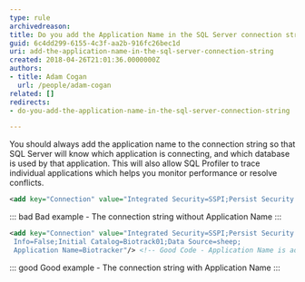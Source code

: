 ```yaml
---
type: rule
archivedreason: 
title: Do you add the Application Name in the SQL Server connection string?
guid: 6c4dd299-6155-4c3f-aa2b-916fc26bec1d
uri: add-the-application-name-in-the-sql-server-connection-string
created: 2018-04-26T21:01:36.0000000Z
authors:
- title: Adam Cogan
  url: /people/adam-cogan
related: []
redirects:
- do-you-add-the-application-name-in-the-sql-server-connection-string

---
```


You should always add the application name to the connection string so that SQL Server will know which application is connecting, and which database is used by that application. This will also allow SQL Profiler to trace individual applications which helps you monitor performance or resolve conflicts.


<!--endintro-->



```xml
<add key="Connection" value="Integrated Security=SSPI;Persist Security Info=False;Initial Catalog=Biotrack01;Data Source=sheep;"/>
```
::: bad
Bad example - The connection string without Application Name
:::



```xml
<add key="Connection" value="Integrated Security=SSPI;Persist Security 
 Info=False;Initial Catalog=Biotrack01;Data Source=sheep; 
 Application Name=Biotracker"/> <!-- Good Code - Application Name is added in the connection string. -->
```
::: good
Good example - The connection string with Application Name
:::

